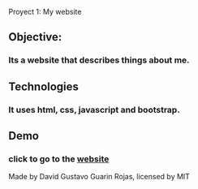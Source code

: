 Proyect 1: My website

## Objective:
### Its a website that describes things about me. 

## Technologies
### It uses html, css, javascript and bootstrap.

## Demo
### click to go to the [website](https://dgguarin20.github.io/AboutDavidGuarinProyect1/index.html)

Made by David Gustavo Guarin Rojas, licensed by MIT
